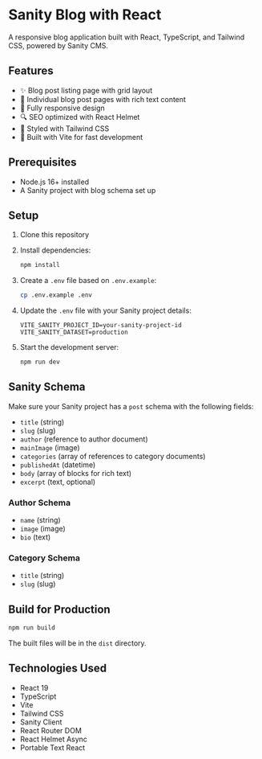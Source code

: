 # Sanity Blog with React

A responsive blog application built with React, TypeScript, and Tailwind CSS, powered by Sanity CMS.

## Features

- ✨ Blog post listing page with grid layout
- 📖 Individual blog post pages with rich text content
- 📱 Fully responsive design
- 🔍 SEO optimized with React Helmet
- 🎨 Styled with Tailwind CSS
- 🚀 Built with Vite for fast development

## Prerequisites

- Node.js 16+ installed
- A Sanity project with blog schema set up

## Setup

1. Clone this repository
2. Install dependencies:
   ```bash
   npm install
   ```

3. Create a `.env` file based on `.env.example`:
   ```bash
   cp .env.example .env
   ```

4. Update the `.env` file with your Sanity project details:
   ```
   VITE_SANITY_PROJECT_ID=your-sanity-project-id
   VITE_SANITY_DATASET=production
   ```

5. Start the development server:
   ```bash
   npm run dev
   ```

## Sanity Schema

Make sure your Sanity project has a `post` schema with the following fields:

- `title` (string)
- `slug` (slug)
- `author` (reference to author document)
- `mainImage` (image)
- `categories` (array of references to category documents)
- `publishedAt` (datetime)
- `body` (array of blocks for rich text)
- `excerpt` (text, optional)

### Author Schema
- `name` (string)
- `image` (image)
- `bio` (text)

### Category Schema
- `title` (string)
- `slug` (slug)

## Build for Production

```bash
npm run build
```

The built files will be in the `dist` directory.

## Technologies Used

- React 19
- TypeScript
- Vite
- Tailwind CSS
- Sanity Client
- React Router DOM
- React Helmet Async
- Portable Text React
